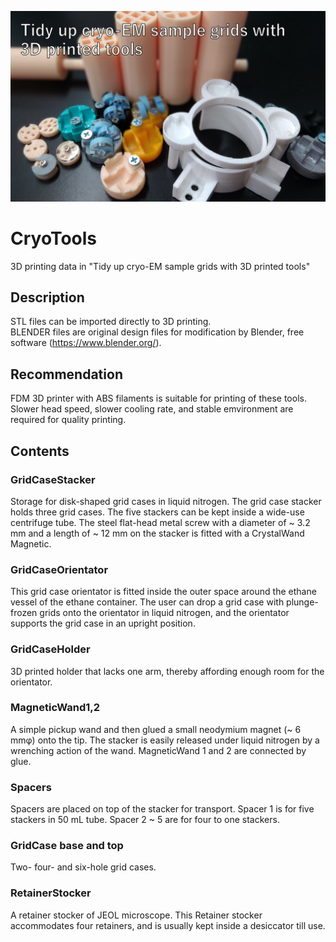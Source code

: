![Top](Image_for_top.png)
# CryoTools  
3D printing data in "Tidy up cryo-EM sample grids with 3D printed tools"  
  
## Description  
STL files can be imported directly to 3D printing.  
BLENDER files are original design files for modification by Blender, free software (https://www.blender.org/).
    
## Recommendation  
FDM 3D printer with ABS filaments is suitable for printing of these tools.  
Slower head speed, slower cooling rate, and stable emvironment are required for quality printing.  

## Contents
### GridCaseStacker
Storage for disk-shaped grid cases in liquid nitrogen. The grid case stacker holds three grid cases. The five stackers can be kept inside a wide-use centrifuge tube. The steel flat-head metal screw with a diameter of ~ 3.2 mm and a length of ~ 12 mm on the stacker is fitted with a CrystalWand Magnetic.

### GridCaseOrientator
This grid case orientator is fitted inside the outer space around the ethane vessel of the ethane container.  The user can drop a grid case with plunge-frozen grids onto the orientator in liquid nitrogen, and the orientator supports the grid case in an upright position.  

### GridCaseHolder
3D printed holder that lacks one arm, thereby affording enough room for the orientator.

### MagneticWand1,2
A simple pickup wand and then glued a small neodymium magnet (~ 6 mmφ) onto the tip. The stacker is easily released under liquid nitrogen by a wrenching action of the wand. MagneticWand 1 and 2 are connected by glue.

### Spacers
Spacers are placed on top of the stacker for transport. Spacer 1 is for five stackers in 50 mL tube. Spacer 2 ~ 5 are for four to one stackers.

### GridCase base and top
Two- four- and six-hole grid cases.

### RetainerStocker
A retainer stocker of JEOL microscope. This Retainer stocker accommodates four retainers, and is usually kept inside a desiccator till use.
